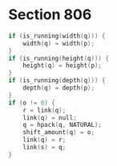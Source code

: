 # Section 806

```c << Make the running dimensions in rule |q| extend to the boundaries of the alignment >>=
if (is_running(width(q))) {
    width(q) = width(p);
}
if (is_running(height(q))) {
    height(q) = height(p);
}
if (is_running(depth(q))) {
    depth(q) = depth(p);
}
if (o != 0) {
    r = link(q);
    link(q) = null;
    q = hpack(q, NATURAL);
    shift_amount(q) = o;
    link(q) = r;
    link(s) = q;
}
```

